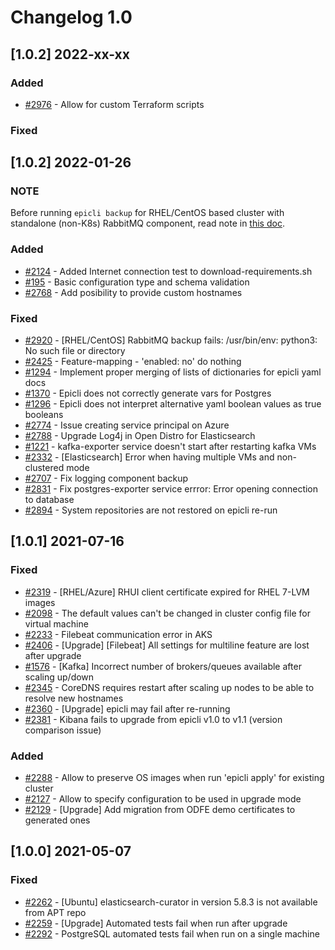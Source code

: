 # Changelog 1.0

## [1.0.2] 2022-xx-xx

### Added

- [#2976](https://github.com/epiphany-platform/epiphany/issues/2976) - Allow for custom Terraform scripts

### Fixed

## [1.0.2] 2022-01-26

### NOTE ###

Before running `epicli backup` for RHEL/CentOS based cluster with standalone (non-K8s) RabbitMQ component,
read note in [this doc](docs/home/howto/BACKUP.md#1-how-to-perform-backup).

### Added

- [#2124](https://github.com/epiphany-platform/epiphany/issues/2124) - Added Internet connection test to download-requirements.sh
- [#195](https://github.com/epiphany-platform/epiphany/issues/195) - Basic configuration type and schema validation
- [#2768](https://github.com/epiphany-platform/epiphany/issues/2768) - Add posibility to provide custom hostnames

### Fixed

- [#2920](https://github.com/epiphany-platform/epiphany/issues/2920) - [RHEL/CentOS] RabbitMQ backup fails: /usr/bin/env: python3: No such file or directory
- [#2425](https://github.com/epiphany-platform/epiphany/issues/2425) - Feature-mapping - 'enabled: no' do nothing
- [#1294](https://github.com/epiphany-platform/epiphany/issues/1294) - Implement proper merging of lists of dictionaries for epicli yaml docs
- [#1370](https://github.com/epiphany-platform/epiphany/issues/1370) - Epicli does not correctly generate vars for Postgres
- [#1296](https://github.com/epiphany-platform/epiphany/issues/1296) - Epicli does not interpret alternative yaml boolean values as true booleans
- [#2774](https://github.com/epiphany-platform/epiphany/issues/2774) - Issue creating service principal on Azure
- [#2788](https://github.com/epiphany-platform/epiphany/issues/2788) - Upgrade Log4j in Open Distro for Elasticsearch
- [#1221](https://github.com/epiphany-platform/epiphany/issues/1221) - kafka-exporter service doesn't start after restarting kafka VMs
- [#2332](https://github.com/epiphany-platform/epiphany/issues/2332) - [Elasticsearch] Error when having multiple VMs and non-clustered mode
- [#2707](https://github.com/epiphany-platform/epiphany/issues/2707) - Fix logging component backup
- [#2831](https://github.com/epiphany-platform/epiphany/issues/2831) - Fix postgres-exporter service errror: Error opening connection to database
- [#2894](https://github.com/epiphany-platform/epiphany/issues/2894) - System repositories are not restored on epicli re-run

## [1.0.1] 2021-07-16

### Fixed

- [#2319](https://github.com/epiphany-platform/epiphany/issues/2319) - [RHEL/Azure] RHUI client certificate expired for RHEL 7-LVM images
- [#2098](https://github.com/epiphany-platform/epiphany/issues/2098) - The default values can't be changed in cluster config file for virtual machine
- [#2233](https://github.com/epiphany-platform/epiphany/issues/2233) - Filebeat communication error in AKS
- [#2406](https://github.com/epiphany-platform/epiphany/issues/2406) - [Upgrade] [Filebeat] All settings for multiline feature are lost after upgrade
- [#1576](https://github.com/epiphany-platform/epiphany/issues/1576) - [Kafka] Incorrect number of brokers/queues available after scaling up/down
- [#2345](https://github.com/epiphany-platform/epiphany/issues/2345) - CoreDNS requires restart after scaling up nodes to be able to resolve new hostnames
- [#2360](https://github.com/epiphany-platform/epiphany/issues/2360) - [Upgrade] epicli may fail after re-running
- [#2381](https://github.com/epiphany-platform/epiphany/issues/2381) - Kibana fails to upgrade from epicli v1.0 to v1.1 (version comparison issue)

### Added

- [#2288](https://github.com/epiphany-platform/epiphany/issues/2288) - Allow to preserve OS images when run 'epicli apply' for existing cluster
- [#2127](https://github.com/epiphany-platform/epiphany/issues/2127) - Allow to specify configuration to be used in upgrade mode
- [#2129](https://github.com/epiphany-platform/epiphany/issues/2129) - [Upgrade] Add migration from ODFE demo certificates to generated ones

## [1.0.0] 2021-05-07

### Fixed

- [#2262](https://github.com/epiphany-platform/epiphany/issues/2262) - [Ubuntu] elasticsearch-curator in version 5.8.3 is not available from APT repo
- [#2259](https://github.com/epiphany-platform/epiphany/issues/2259) - [Upgrade] Automated tests fail when run after upgrade
- [#2292](https://github.com/epiphany-platform/epiphany/issues/2292) - PostgreSQL automated tests fail when run on a single machine

